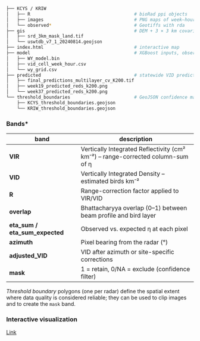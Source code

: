 ```bash
├── KCYS / KRIW
│   ├── R                                       # bioRad ppi objects
│   ├── images                                  # PNG maps of week–hour VID
│   └── observed*                               # Geotiffs with rda
├── gis                                         # DEM + 3 × 3 km covariate grid
│   ├── srd_3km_mask_land.tif
│   └── uswtdb_v7_1_20240814.geojson
├── index.html                                  # interactive map
├── model                                       # XGBoost inputs, observed VID, model
│   ├── WY_model.bin
│   ├── vid_cell_week_hour.csv
│   └── wy_grid.csv
├── predicted                                   # statewide VID predictions 
│   ├── final_predictions_multilayer_cv_K200.tif
│   ├── week19_predicted_reds_k200.png
│   └── week37_predicted_reds_k200.png
└── threshold_boundaries                        # GeoJSON confidence masks
    ├── KCYS_threshold_boundaries.geojson
    └── KRIW_threshold_boundaries.geojson
```

### Bands*

| band | description |
|------|-------------|
| **VIR** | Vertically Integrated Reflectivity (cm² km⁻²) – range-corrected column-sum of η |
| **VID** | Vertically Integrated Density – estimated birds km⁻² |
| **R**   | Range-correction factor applied to VIR/VID |
| **overlap** | Bhattacharyya overlap (0–1) between beam profile and bird layer |
| **eta_sum / eta_sum_expected** | Observed vs. expected η at each pixel |
| **azimuth** | Pixel bearing from the radar (°) |
| **adjusted_VID** | VID after azimuth or site-specific corrections |
| **mask** | 1 = retain, 0/NA = exclude (confidence filter) |

*Threshold boundary* polygons (one per radar) define the spatial extent where data quality is considered reliable; they can be used to clip images and to create the `mask` band.

### Interactive visualization

[Link](http://wgfd.s3-website-us-east-1.amazonaws.com/)
